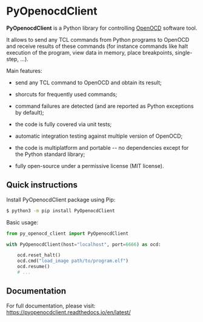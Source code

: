 # PyOpenocdClient

**PyOpenocdClient** is a Python library for controlling [OpenOCD](https://openocd.org)
software tool.

It allows to send any TCL commands from Python programs to OpenOCD and receive results of these commands (for instance commands like halt execution of the program, view data in memory, place breakpoints, single-step, ...).

Main features:

* send any TCL command to OpenOCD and obtain its result;

* shorcuts for frequently used commands;

* command failures are detected (and are reported as Python exceptions by default);

* the code is fully covered via unit tests;

* automatic integration testing against multiple version of OpenOCD;

* the code is multiplatform and portable -- no dependencies except for the Python standard library;

* fully open-source under a permissive license (MIT license).



## Quick instructions

Install PyOpenocdClient package using Pip:

```bash
$ python3 -m pip install PyOpenocdClient
```

Basic usage:

```python
from py_openocd_client import PyOpenocdClient

with PyOpenocdClient(host="localhost", port=6666) as ocd:

    ocd.reset_halt()
    ocd.cmd("load_image path/to/program.elf")
    ocd.resume()
    # ...
```

## Documentation

For full documentation, please visit: https://pyopenocdclient.readthedocs.io/en/latest/

&nbsp;


